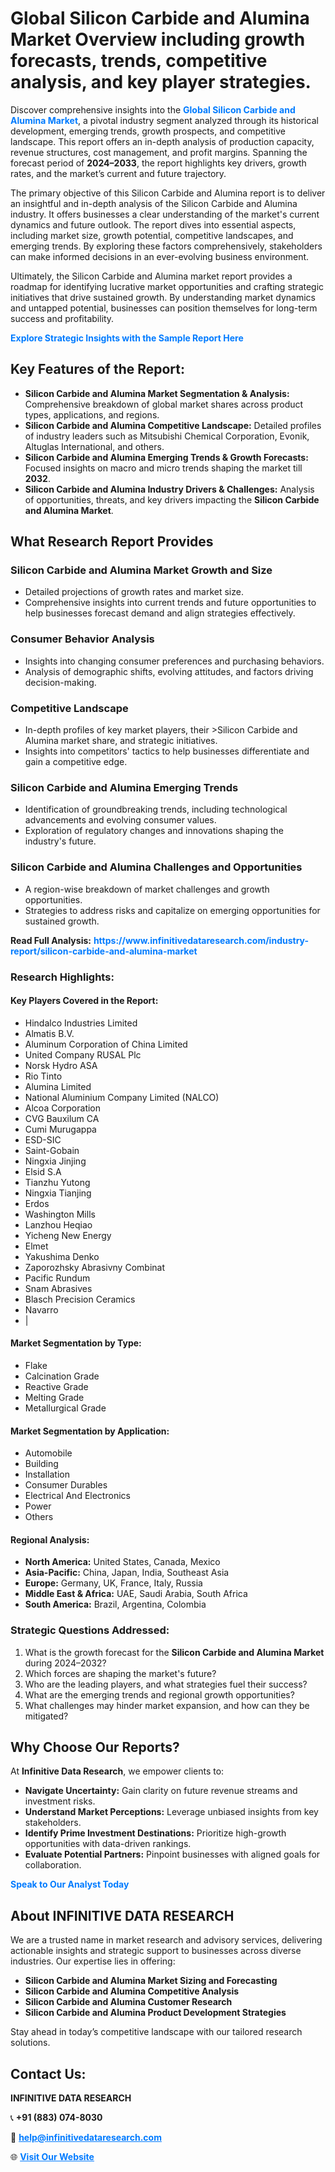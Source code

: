 <h1>Global Silicon Carbide and Alumina Market Overview including growth forecasts, trends, competitive analysis, and key player strategies.</h1>
<p>
Discover comprehensive insights into the 
<a href="https://www.infinitivedataresearch.com/industry-report/silicon-carbide-and-alumina-market" rel="dofollow" style="color: #007BFF; text-decoration: none;"><strong>Global Silicon Carbide and Alumina Market</strong></a>, a pivotal industry segment analyzed through its historical development, emerging trends, growth prospects, and competitive landscape. This report offers an in-depth analysis of production capacity, revenue structures, cost management, and profit margins. Spanning the forecast period of <strong>2024–2033</strong>, the report highlights key drivers, growth rates, and the market’s current and future trajectory.
</p>
<p>
The primary objective of this Silicon Carbide and Alumina report is to deliver an insightful and in-depth analysis of the Silicon Carbide and Alumina industry. It offers businesses a clear understanding of the market's current dynamics and future outlook. The report dives into essential aspects, including market size, growth potential, competitive landscapes, and emerging trends. By exploring these factors comprehensively, stakeholders can make informed decisions in an ever-evolving business environment.
</p>
<p>
Ultimately, the Silicon Carbide and Alumina market report provides a roadmap for identifying lucrative market opportunities and crafting strategic initiatives that drive sustained growth. By understanding market dynamics and untapped potential, businesses can position themselves for long-term success and profitability.
</p>
<p>
<a href="https://www.infinitivedataresearch.com/request-sample/reportId=105316" style="color: #007BFF; text-decoration: none;"><strong>Explore Strategic Insights with the Sample Report Here</strong></a>
</p>

<h2>Key Features of the Report:</h2>
<ul>
<li><strong>Silicon Carbide and Alumina Market Segmentation & Analysis:</strong> Comprehensive breakdown of global market shares across product types, applications, and regions.</li>
<li><strong>Silicon Carbide and Alumina Competitive Landscape:</strong> Detailed profiles of industry leaders such as Mitsubishi Chemical Corporation, Evonik, Altuglas International, and others.</li>
<li><strong>Silicon Carbide and Alumina Emerging Trends & Growth Forecasts:</strong> Focused insights on macro and micro trends shaping the market till <strong>2032</strong>.</li>
<li><strong>Silicon Carbide and Alumina Industry Drivers & Challenges:</strong> Analysis of opportunities, threats, and key drivers impacting the <strong>Silicon Carbide and Alumina Market</strong>.</li>
</ul>

<h2>What Research Report Provides</h2>
<h3>Silicon Carbide and Alumina Market Growth and Size</h3>
<ul>
<li>Detailed projections of growth rates and market size.</li>
<li>Comprehensive insights into current trends and future opportunities to help businesses forecast demand and align strategies effectively.</li>
</ul>

<h3>Consumer Behavior Analysis</h3>
<ul>
<li>Insights into changing consumer preferences and purchasing behaviors.</li>
<li>Analysis of demographic shifts, evolving attitudes, and factors driving decision-making.</li>
</ul>

<h3>Competitive Landscape</h3>
<ul>
<li>In-depth profiles of key market players, their >Silicon Carbide and Alumina market share, and strategic initiatives.</li>
<li>Insights into competitors' tactics to help businesses differentiate and gain a competitive edge.</li>
</ul>

<h3>Silicon Carbide and Alumina Emerging Trends</h3>
<ul>
<li>Identification of groundbreaking trends, including technological advancements and evolving consumer values.</li>
<li>Exploration of regulatory changes and innovations shaping the industry's future.</li>
</ul>

<h3>Silicon Carbide and Alumina Challenges and Opportunities</h3>
<ul>
<li>A region-wise breakdown of market challenges and growth opportunities.</li>
<li>Strategies to address risks and capitalize on emerging opportunities for sustained growth.</li>
</ul>
<p><strong>Read Full Analysis:</strong> <a href="https://www.infinitivedataresearch.com/industry-report/silicon-carbide-and-alumina-market" rel="dofollow" style="color: #007BFF; text-decoration: none;"><strong>https://www.infinitivedataresearch.com/industry-report/silicon-carbide-and-alumina-market</strong></a></p>
<h3>Research Highlights:</h3>
<h4>Key Players Covered in the Report:</h4>
<ul><li>Hindalco Industries Limited</li><li>Almatis B.V.</li><li>Aluminum Corporation of China Limited</li><li>United Company RUSAL Plc</li><li>Norsk Hydro ASA</li><li>Rio Tinto</li><li>Alumina Limited</li><li>National Aluminium Company Limited (NALCO)</li><li>Alcoa Corporation</li><li>CVG Bauxilum CA</li><li>Cumi Murugappa</li><li>ESD-SIC</li><li>Saint-Gobain</li><li>Ningxia Jinjing</li><li>Elsid S.A</li><li>Tianzhu Yutong</li><li>Ningxia Tianjing</li><li>Erdos</li><li>Washington Mills</li><li>Lanzhou Heqiao</li><li>Yicheng New Energy</li><li>Elmet</li><li>Yakushima Denko</li><li>Zaporozhsky Abrasivny Combinat</li><li>Pacific Rundum</li><li>Snam Abrasives</li><li>Blasch Precision Ceramics</li><li>Navarro</li><li>|</li></ul>
<h4>Market Segmentation by Type:</h4>
<ul><li>Flake</li><li>Calcination Grade</li><li>Reactive Grade</li><li>Melting Grade</li><li>Metallurgical Grade</li></ul>
<h4>Market Segmentation by Application:</h4>
<ul><li>Automobile</li><li>Building</li><li>Installation</li><li>Consumer Durables</li><li>Electrical And Electronics</li><li>Power</li><li>Others</li></ul>

<h4>Regional Analysis:</h4>
<ul>
<li><strong>North America:</strong> United States, Canada, Mexico</li>
<li><strong>Asia-Pacific:</strong> China, Japan, India, Southeast Asia</li>
<li><strong>Europe:</strong> Germany, UK, France, Italy, Russia</li>
<li><strong>Middle East & Africa:</strong> UAE, Saudi Arabia, South Africa</li>
<li><strong>South America:</strong> Brazil, Argentina, Colombia</li>
</ul>

<h3>Strategic Questions Addressed:</h3>
<ol>
<li>What is the growth forecast for the <strong>Silicon Carbide and Alumina Market</strong> during 2024–2032?</li>
<li>Which forces are shaping the market's future?</li>
<li>Who are the leading players, and what strategies fuel their success?</li>
<li>What are the emerging trends and regional growth opportunities?</li>
<li>What challenges may hinder market expansion, and how can they be mitigated?</li>
</ol>

<h2>Why Choose Our Reports?</h2>
<p>At <strong>Infinitive Data Research</strong>, we empower clients to:</p>
<ul>
<li><strong>Navigate Uncertainty:</strong> Gain clarity on future revenue streams and investment risks.</li>
<li><strong>Understand Market Perceptions:</strong> Leverage unbiased insights from key stakeholders.</li>
<li><strong>Identify Prime Investment Destinations:</strong> Prioritize high-growth opportunities with data-driven rankings.</li>
<li><strong>Evaluate Potential Partners:</strong> Pinpoint businesses with aligned goals for collaboration.</li>
</ul>
<p><a href="https://www.infinitivedataresearch.com/industry-report/silicon-carbide-and-alumina-market" rel="dofollow" style="color: #007BFF; text-decoration: none;"><strong>Speak to Our Analyst Today</strong></a></p>

<h2>About INFINITIVE DATA RESEARCH</h2>
<p>We are a trusted name in market research and advisory services, delivering actionable insights and strategic support to businesses across diverse industries. Our expertise lies in offering:</p>
<ul>
<li><strong>Silicon Carbide and Alumina Market Sizing and Forecasting</strong></li>
<li><strong>Silicon Carbide and Alumina Competitive Analysis</strong></li>
<li><strong>Silicon Carbide and Alumina Customer Research</strong></li>
<li><strong>Silicon Carbide and Alumina Product Development Strategies</strong></li>
</ul>
<p>Stay ahead in today’s competitive landscape with our tailored research solutions.</p>

<h2>Contact Us:</h2>
<p><strong>INFINITIVE DATA RESEARCH</strong></p>
<p>📞 <strong>+91 (883) 074-8030</strong></p>
<p>📧 <strong><a href="mailto:help@infinitivedataresearch.com" style="color: #007BFF;">help@infinitivedataresearch.com</a></strong></p>
<p>🌐 <strong><a href="https://www.infinitivedataresearch.com" rel="dofollow" style="color: #007BFF;">Visit Our Website</a></strong></p>